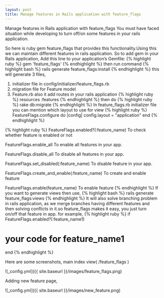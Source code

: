 ```yaml
---
layout: post
title: Manage features in Rails application with feature_flags
---
```


Manage features in Rails application with feature_flags
You must have faced situation while developing to turn off/on some features in your rails application. 

So here is ruby gem feature_flags that provides this functionality.Using this we can maintain different features in rails application.
So to add gem in your Rails application,
Add this line to your application’s Gemfile:
{% highlight ruby %}
gem 'feature_flags'
{% endhighlight %}
then run command
{% highlight bash %}
rails generate feature_flags:install
{% endhighlight %}
this will generate 3 files,
1) initializer file in config/initializer/feature_flags.rb
2) migration file for Feature model
3) Feature.rb
also it add routes in your rails application
{% highlight ruby %}
resources :features
{% endhighlight %}
 then do
{% highlight ruby %}
rake db:migrate
{% endhighlight %}
In feature_flags.rb initializer file you can mention which layout to use for view
{% highlight ruby %}
FeatureFlags.configure do |config|
  config.layout = "application" 
end
{% endhighlight %}

{% highlight ruby %}
FeatureFlags.enabled?(:feature_name) To check whether feature is enabled or not 

FeatureFlags.enable_all                   To enable all features in your app.

FeatureFlags.disable_all                  To disable all features in your app.

FeatureFlags.set_disabled(:feature_name)  To disable feature in your app.

FeatureFlags.create_and_enable(:feature_name)  To create and enable feature

FeatureFlags.enable(feature_name)         To enable feature
{% endhighlight %}
If you want to generate views then use,
{% highlight bash %}
rails generate feature_flags:views
{% endhighlight %}
It will also solve branching problem in rails application, as we merge branches having different features and then solving conflicts in it.so feature_flags makes it easy, you just turn on/off that feature in app.
for example,
{% highlight ruby %}
if FeatureFlags.enabled?(:feature_name1)
   # your code for feature_name1
end
{% endhighlight %}

Here are some screenshots, 
main index view( /feature_flags )

![_config.yml]({{ site.baseurl }}/images/feature_flags.png)

Adding new feature page,

![_config.yml]({{ site.baseurl }}/images/new_feature.png)
